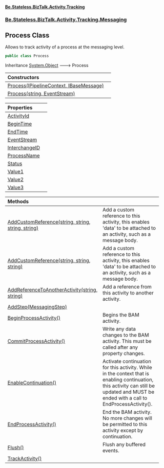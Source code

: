 #### [Be.Stateless.BizTalk.Activity.Tracking](README.md 'README')
### [Be.Stateless.BizTalk.Activity.Tracking.Messaging](Be.Stateless.BizTalk.Activity.Tracking.Messaging.md 'Be.Stateless.BizTalk.Activity.Tracking.Messaging')

## Process Class

Allows to track activity of a process at the messaging level.

```csharp
public class Process
```

Inheritance [System.Object](https://docs.microsoft.com/en-us/dotnet/api/System.Object 'System.Object') &#129106; Process

| Constructors | |
| :--- | :--- |
| [Process(IPipelineContext, IBaseMessage)](Process.Process(IPipelineContext,IBaseMessage).md 'Be.Stateless.BizTalk.Activity.Tracking.Messaging.Process.Process(Microsoft.BizTalk.Component.Interop.IPipelineContext, Microsoft.BizTalk.Message.Interop.IBaseMessage)') | |
| [Process(string, EventStream)](Process.Process(string,EventStream).md 'Be.Stateless.BizTalk.Activity.Tracking.Messaging.Process.Process(string, Microsoft.BizTalk.Bam.EventObservation.EventStream)') | |

| Properties | |
| :--- | :--- |
| [ActivityId](Process.ActivityId.md 'Be.Stateless.BizTalk.Activity.Tracking.Messaging.Process.ActivityId') | |
| [BeginTime](Process.BeginTime.md 'Be.Stateless.BizTalk.Activity.Tracking.Messaging.Process.BeginTime') | |
| [EndTime](Process.EndTime.md 'Be.Stateless.BizTalk.Activity.Tracking.Messaging.Process.EndTime') | |
| [EventStream](Process.EventStream.md 'Be.Stateless.BizTalk.Activity.Tracking.Messaging.Process.EventStream') | |
| [InterchangeID](Process.InterchangeID.md 'Be.Stateless.BizTalk.Activity.Tracking.Messaging.Process.InterchangeID') | |
| [ProcessName](Process.ProcessName.md 'Be.Stateless.BizTalk.Activity.Tracking.Messaging.Process.ProcessName') | |
| [Status](Process.Status.md 'Be.Stateless.BizTalk.Activity.Tracking.Messaging.Process.Status') | |
| [Value1](Process.Value1.md 'Be.Stateless.BizTalk.Activity.Tracking.Messaging.Process.Value1') | |
| [Value2](Process.Value2.md 'Be.Stateless.BizTalk.Activity.Tracking.Messaging.Process.Value2') | |
| [Value3](Process.Value3.md 'Be.Stateless.BizTalk.Activity.Tracking.Messaging.Process.Value3') | |

| Methods | |
| :--- | :--- |
| [AddCustomReference(string, string, string, string)](Process.AddCustomReference(string,string,string,string).md 'Be.Stateless.BizTalk.Activity.Tracking.Messaging.Process.AddCustomReference(string, string, string, string)') | Add a custom reference to this activity, this enables 'data' to be attached to an activity, such as a message body. |
| [AddCustomReference(string, string, string)](Process.AddCustomReference(string,string,string).md 'Be.Stateless.BizTalk.Activity.Tracking.Messaging.Process.AddCustomReference(string, string, string)') | Add a custom reference to this activity, this enables 'data' to be attached to an activity, such as a message body. |
| [AddReferenceToAnotherActivity(string, string)](Process.AddReferenceToAnotherActivity(string,string).md 'Be.Stateless.BizTalk.Activity.Tracking.Messaging.Process.AddReferenceToAnotherActivity(string, string)') | Add a reference from this activity to another activity. |
| [AddStep(MessagingStep)](Process.AddStep(MessagingStep).md 'Be.Stateless.BizTalk.Activity.Tracking.Messaging.Process.AddStep(Be.Stateless.BizTalk.Activity.Tracking.Messaging.MessagingStep)') | |
| [BeginProcessActivity()](Process.BeginProcessActivity().md 'Be.Stateless.BizTalk.Activity.Tracking.Messaging.Process.BeginProcessActivity()') | Begins the BAM activity. |
| [CommitProcessActivity()](Process.CommitProcessActivity().md 'Be.Stateless.BizTalk.Activity.Tracking.Messaging.Process.CommitProcessActivity()') | Write any data changes to the BAM activity. This must be called after any property changes. |
| [EnableContinuation()](Process.EnableContinuation().md 'Be.Stateless.BizTalk.Activity.Tracking.Messaging.Process.EnableContinuation()') | Activate continuation for this activity. While in the context that is enabling continuation, this activity can still be updated and MUST be ended with a call to EndProcessActivity(). |
| [EndProcessActivity()](Process.EndProcessActivity().md 'Be.Stateless.BizTalk.Activity.Tracking.Messaging.Process.EndProcessActivity()') | End the BAM activity. No more changes will be permitted to this activity except by continuation. |
| [Flush()](Process.Flush().md 'Be.Stateless.BizTalk.Activity.Tracking.Messaging.Process.Flush()') | Flush any buffered events. |
| [TrackActivity()](Process.TrackActivity().md 'Be.Stateless.BizTalk.Activity.Tracking.Messaging.Process.TrackActivity()') | |
